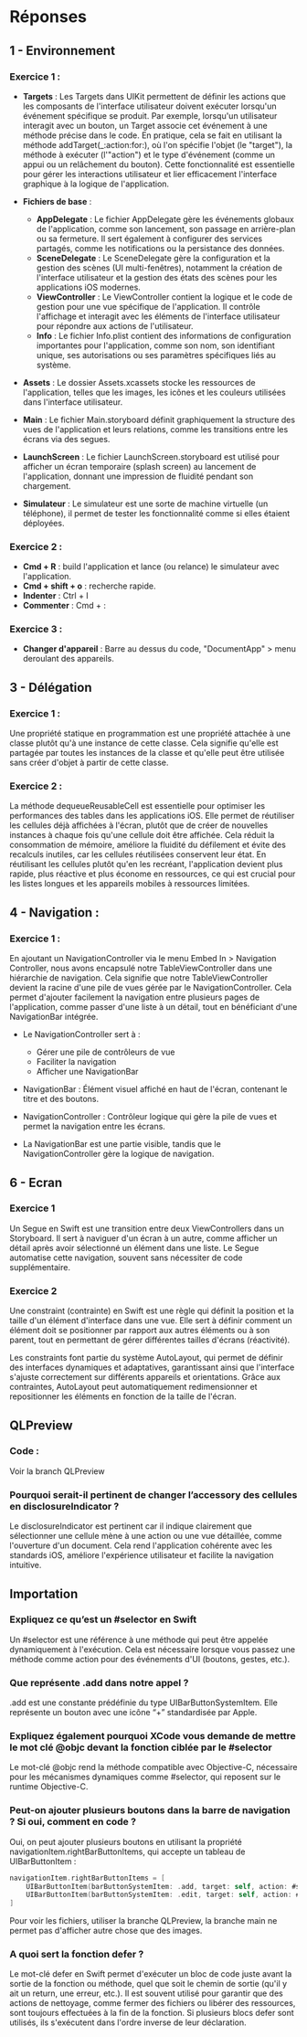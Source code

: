 # Réponses


## 1 - Environnement

### Exercice 1 :

- **Targets** : Les Targets dans UIKit permettent de définir les actions que les composants de l'interface utilisateur doivent exécuter lorsqu'un événement spécifique se produit. Par exemple, lorsqu'un utilisateur interagit avec un bouton, un Target associe cet événement à une méthode précise dans le code. En pratique, cela se fait en utilisant la méthode addTarget(_:action:for:), où l'on spécifie l'objet (le "target"), la méthode à exécuter (l'"action") et le type d'événement (comme un appui ou un relâchement du bouton). Cette fonctionnalité est essentielle pour gérer les interactions utilisateur et lier efficacement l'interface graphique à la logique de l'application.
- **Fichiers de base** : 

    - __AppDelegate__ : Le fichier AppDelegate gère les événements globaux de l'application, comme son lancement, son passage en arrière-plan ou sa fermeture. Il sert également à configurer des services partagés, comme les notifications ou la persistance des données.
    - __SceneDelegate__ : Le SceneDelegate gère la configuration et la gestion des scènes (UI multi-fenêtres), notamment la création de l'interface utilisateur et la gestion des états des scènes pour les applications iOS modernes.
    - __ViewController__ : Le ViewController contient la logique et le code de gestion pour une vue spécifique de l'application. Il contrôle l'affichage et interagit avec les éléments de l'interface utilisateur pour répondre aux actions de l'utilisateur.
    - __Info__ : Le fichier Info.plist contient des informations de configuration importantes pour l'application, comme son nom, son identifiant unique, ses autorisations ou ses paramètres spécifiques liés au système.

- **Assets** : Le dossier Assets.xcassets stocke les ressources de l'application, telles que les images, les icônes et les couleurs utilisées dans l'interface utilisateur.
- **Main** : Le fichier Main.storyboard définit graphiquement la structure des vues de l'application et leurs relations, comme les transitions entre les écrans via des segues.
- **LaunchScreen** : Le fichier LaunchScreen.storyboard est utilisé pour afficher un écran temporaire (splash screen) au lancement de l'application, donnant une impression de fluidité pendant son chargement.
- **Simulateur** : Le simulateur est une sorte de machine virtuelle (un téléphone), il permet de tester les fonctionnalité comme si elles étaient déployées.

### Exercice 2 :

- **Cmd + R** : build l'application et lance (ou relance) le simulateur avec l'application.
- **Cmd + shift + o** : recherche rapide.
- **Indenter** : Ctrl + I
- **Commenter** : Cmd + :

### Exercice 3 :

- **Changer d'appareil** : Barre au dessus du code, "DocumentApp" > menu deroulant des appareils.

## 3 - Délégation 

### Exercice 1 :

Une propriété statique en programmation est une propriété attachée à une classe plutôt qu'à une instance de cette classe. Cela signifie qu'elle est partagée par toutes les instances de la classe et qu'elle peut être utilisée sans créer d'objet à partir de cette classe.

### Exercice 2 :

La méthode dequeueReusableCell est essentielle pour optimiser les performances des tables dans les applications iOS. Elle permet de réutiliser les cellules déjà affichées à l'écran, plutôt que de créer de nouvelles instances à chaque fois qu'une cellule doit être affichée. Cela réduit la consommation de mémoire, améliore la fluidité du défilement et évite des recalculs inutiles, car les cellules réutilisées conservent leur état. En réutilisant les cellules plutôt qu'en les recréant, l'application devient plus rapide, plus réactive et plus économe en ressources, ce qui est crucial pour les listes longues et les appareils mobiles à ressources limitées.

## 4 - Navigation :

### Exercice 1 : 

En ajoutant un NavigationController via le menu Embed In > Navigation Controller, nous avons encapsulé notre TableViewController dans une hiérarchie de navigation. Cela signifie que notre TableViewController devient la racine d'une pile de vues gérée par le NavigationController. Cela permet d'ajouter facilement la navigation entre plusieurs pages de l'application, comme passer d'une liste à un détail, tout en bénéficiant d'une NavigationBar intégrée.
- Le NavigationController sert à : 
    - Gérer une pile de contrôleurs de vue
    - Faciliter la navigation
    - Afficher une NavigationBar


- NavigationBar : Élément visuel affiché en haut de l'écran, contenant le titre et des boutons.
- NavigationController : Contrôleur logique qui gère la pile de vues et permet la navigation entre les écrans.
- La NavigationBar est une partie visible, tandis que le NavigationController gère la logique de navigation.

## 6 - Ecran 

### Exercice 1

Un Segue en Swift est une transition entre deux ViewControllers dans un Storyboard. Il sert à naviguer d'un écran à un autre, comme afficher un détail après avoir sélectionné un élément dans une liste. Le Segue automatise cette navigation, souvent sans nécessiter de code supplémentaire.

### Exercice 2

Une constraint (contrainte) en Swift est une règle qui définit la position et la taille d'un élément d'interface dans une vue. Elle sert à définir comment un élément doit se positionner par rapport aux autres éléments ou à son parent, tout en permettant de gérer différentes tailles d'écrans (réactivité).

Les constraints font partie du système AutoLayout, qui permet de définir des interfaces dynamiques et adaptatives, garantissant ainsi que l'interface s'ajuste correctement sur différents appareils et orientations. Grâce aux contraintes, AutoLayout peut automatiquement redimensionner et repositionner les éléments en fonction de la taille de l'écran.


## QLPreview 

### Code :
Voir la branch QLPreview

### Pourquoi serait-il pertinent de changer l’accessory des cellules en disclosureIndicator ?

Le disclosureIndicator est pertinent car il indique clairement que sélectionner une cellule mène à une action ou une vue détaillée, comme l'ouverture d'un document. Cela rend l'application cohérente avec les standards iOS, améliore l'expérience utilisateur et facilite la navigation intuitive.

## Importation

### Expliquez ce qu’est un #selector en Swift
Un #selector est une référence à une méthode qui peut être appelée dynamiquement à l'exécution. Cela est nécessaire lorsque vous passez une méthode comme action pour des événements d'UI (boutons, gestes, etc.).
### Que représente .add dans notre appel ?
.add est une constante prédéfinie du type UIBarButtonSystemItem. Elle représente un bouton avec une icône “+” standardisée par Apple.
### Expliquez également pourquoi XCode vous demande de mettre le mot clé @objc devant la fonction ciblée par le #selector
Le mot-clé @objc rend la méthode compatible avec Objective-C, nécessaire pour les mécanismes dynamiques comme #selector, qui reposent sur le runtime Objective-C.
### Peut-on ajouter plusieurs boutons dans la barre de navigation ? Si oui, comment en code ?
Oui, on peut ajouter plusieurs boutons en utilisant la propriété navigationItem.rightBarButtonItems, qui accepte un tableau de UIBarButtonItem :
```Swift
navigationItem.rightBarButtonItems = [
    UIBarButtonItem(barButtonSystemItem: .add, target: self, action: #selector(addDocument)),
    UIBarButtonItem(barButtonSystemItem: .edit, target: self, action: #selector(editDocuments))
]
```

Pour voir les fichiers, utiliser la branche QLPreview, la branche main ne permet pas d'afficher autre chose que des images.

### A quoi sert la fonction defer ?

Le mot-clé defer en Swift permet d'exécuter un bloc de code juste avant la sortie de la fonction ou méthode, quel que soit le chemin de sortie (qu'il y ait un return, une erreur, etc.). Il est souvent utilisé pour garantir que des actions de nettoyage, comme fermer des fichiers ou libérer des ressources, sont toujours effectuées à la fin de la fonction. Si plusieurs blocs defer sont utilisés, ils s'exécutent dans l'ordre inverse de leur déclaration.